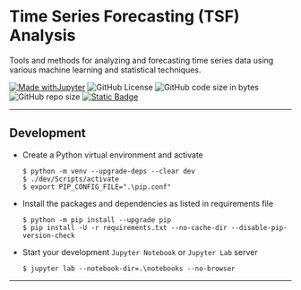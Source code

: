 # Time Series Forecasting (TSF) Analysis

Tools and methods for analyzing and forecasting time series data using various machine learning and statistical techniques.

[![Made withJupyter](https://img.shields.io/badge/Made%20with-Jupyter-orange?style=for-the-badge&logo=Jupyter)](https://jupyter.org/try)	![GitHub License](https://img.shields.io/github/license/shortthirdman/TimeSeriesForecasting?style=for-the-badge)	![GitHub code size in bytes](https://img.shields.io/github/languages/code-size/shortthirdman/TimeSeriesForecasting?style=for-the-badge)	![GitHub repo size](https://img.shields.io/github/repo-size/shortthirdman/TimeSeriesForecasting?style=for-the-badge)	[![Static Badge](https://img.shields.io/badge/Jupyter_Notebooks_Python3-20-brightgreen?style=for-the-badge&logo=jupyter&logoSize=auto&label=Jupyter%20Notebooks%20(Python3))](/notebooks)

---

## Development

  - Create a Python virtual environment and activate
	
	```shell
	$ python -m venv --upgrade-deps --clear dev
	$ ./dev/Scripts/activate
	$ export PIP_CONFIG_FILE=".\pip.conf"
	```

  - Install the packages and dependencies as listed in requirements file
	
	```shell
	$ python -m pip install --upgrade pip
	$ pip install -U -r requirements.txt --no-cache-dir --disable-pip-version-check
	```

  - Start your development `Jupyter Notebook` or `Jupyter Lab` server
	
	```shell
	$ jupyter lab --notebook-dir=.\notebooks --no-browser
	```

---